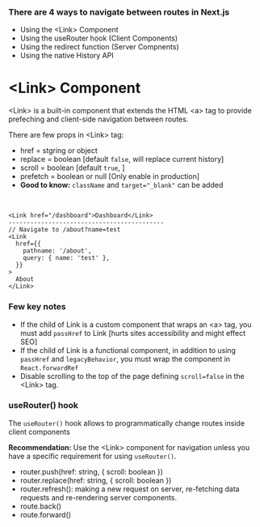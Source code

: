 ### There are 4 ways to navigate between routes in Next.js

- Using the \<Link> Component
- Using the useRouter hook (Client Components)
- Using the redirect function (Server Compnents)
- Using the native History API

# \<Link> Component
\<Link> is a built-in component that extends the HTML \<a> tag to provide prefeching and client-side navigation between routes.

There are few props in \<Link> tag:
- href = stgring or object
- replace = boolean [default `false`, will replace current history]
- scroll = boolean [default `true`, ]
- prefetch = boolean or null [Only enable in production]
- **Good to know:** `className` and `target="_blank"` can be added

<br />

```
<Link href="/dashboard">Dashboard</Link>
-------------------------------------------
// Navigate to /about?name=test
<Link
  href={{
    pathname: '/about',
    query: { name: 'test' },
  }}
>
  About
</Link>

```

### Few key notes

- If the child of Link is a custom component that wraps an \<a> tag, you must add `passHref` to Link [hurts sites accessibility and might effect SEO]
- If the child of Link is a functional component, in addition to using `passHref` and `legacyBehavior`, you must wrap the component in `React.forwardRef`
- Disable scrolling to the top of the page defining `scroll=false` in the \<Link> tag.

### useRouter() hook

The `useRouter()` hook allows to programmatically change routes inside client components

**Recommendation:** Use the \<Link> component for navigation unless you have a specific requirement for using `useRouter()`.

- router.push(href: string, { scroll: boolean })
- router.replace(href: string, { scroll: boolean })
- router.refresh(): making a new request on server, re-fetching data requests and re-rendering server components.
- route.back()
- route.forward()
